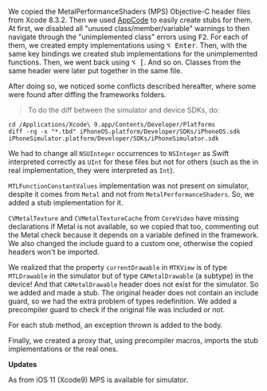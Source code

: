 We copied the MetalPerformanceShaders (MPS) Objective-C header files from Xcode 8.3.2. Then we used [AppCode](https://www.jetbrains.com/objc/) to easily create stubs for them. At first, we disabled all "unused class/member/variable" warnings to then navigate through the "unimplemented class" errors using <kbd>F2</kbd>. For each of them, we created empty implementations using <kbd>⌥ Enter</kbd>. Then, with the same key bindings we created stub implementations for the unimplemented functions. Then, we went back using <kbd>⌥ [</kbd>. And so on. Classes from the same header were later put together in the same file.

After doing so, we noticed some conflicts described hereafter, where some were found after diffing the frameworks folders.

> To do the diff between the simulator and device SDKs, do:

```
cd /Applications/Xcode\ 9.app/Contents/Developer/Platforms
diff -rq -x "*.tbd" iPhoneOS.platform/Developer/SDKs/iPhoneOS.sdk iPhoneSimulator.platform/Developer/SDKs/iPhoneSimulator.sdk
```

We had to change all `NSUInteger` occurrences to `NSInteger` as Swift interpreted correctly as `UInt` for these files but not for others (such as the in real implementation, they were interpreted as `Int`).

`MTLFunctionConstantValues` implementation was not present on simulator, despite it comes from `Metal` and not from `MetalPerformanceShaders`. So, we added a stub implementation for it.

`CVMetalTexture` and `CVMetalTextureCache` from `CoreVideo` have missing declarations if Metal is not available, so we copied that too, commenting out the Metal check because it depends on a variable defined in the framework. We also changed the include guard to a custom one, otherwise the copied headers won't be imported.

We realized that the property `currentDrawable` in `MTKView` is of type `MTLDrawable` in the simulator but of type `CAMetalDrawable` (a subtype) in the device! And that `CAMetalDrawable` header does not exist for the simulator. So we added and made a stub. The original header does not contain an include guard, so we had the extra problem of types redefinition. We added a precompiler guard to check if the original file was included or not.

For each stub method, an exception thrown is added to the body.

Finally, we created a proxy that, using precompiler macros, imports the stub implementations or the real ones.

**Updates**

As from iOS 11 (Xcode9) MPS is available for simulator.
